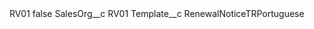<?xml version="1.0" encoding="UTF-8"?>
<CustomMetadata xmlns="http://soap.sforce.com/2006/04/metadata" xmlns:xsi="http://www.w3.org/2001/XMLSchema-instance" xmlns:xsd="http://www.w3.org/2001/XMLSchema">
    <label>RV01</label>
    <protected>false</protected>
    <values>
        <field>SalesOrg__c</field>
        <value xsi:type="xsd:string">RV01</value>
    </values>
    <values>
        <field>Template__c</field>
        <value xsi:type="xsd:string">RenewalNoticeTRPortuguese</value>
    </values>
</CustomMetadata>
